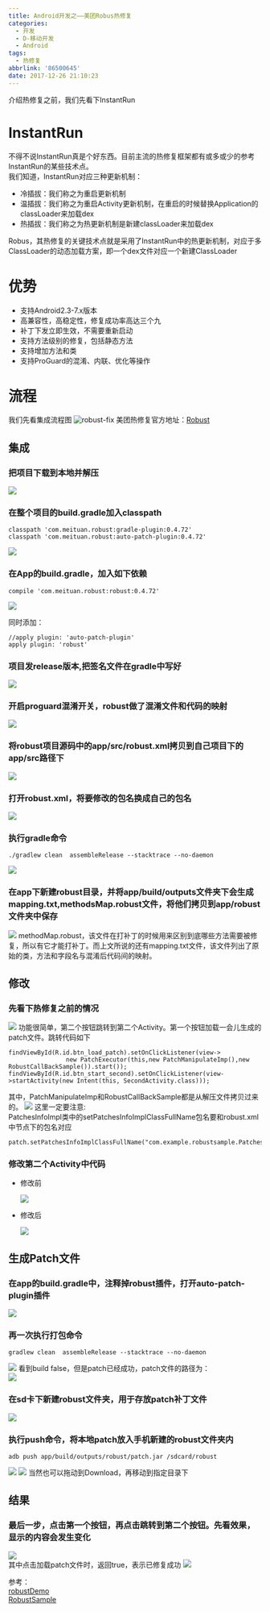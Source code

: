 ```yaml
---
title: Android开发之——美团Robus热修复
categories:
  - 开发
  - D-移动开发
  - Android
tags:
  - 热修复
abbrlink: '86500645'
date: 2017-12-26 21:10:23
---
```

介绍热修复之前，我们先看下InstantRun 
# InstantRun
不得不说InstantRun真是个好东西。目前主流的热修复框架都有或多或少的参考InstantRun的某些技术点。  
我们知道，InstantRun对应三种更新机制：  
 
- 冷插拔：我们称之为重启更新机制
- 温插拔：我们称之为重启Activity更新机制，在重启的时候替换Application的classLoader来加载dex
- 热插拔：我们称之为热更新机制是新建classLoader来加载dex

Robus，其热修复的关键技术点就是采用了InstantRun中的热更新机制，对应于多ClassLoader的动态加载方案，即一个dex文件对应一个新建ClassLoader
<!--more-->
# 优势
- 支持Android2.3-7.x版本
- 高兼容性，高稳定性，修复成功率高达三个九
- 补丁下发立即生效，不需要重新启动
- 支持方法级别的修复，包括静态方法
- 支持增加方法和类
- 支持ProGuard的混淆、内联、优化等操作

# 流程
我们先看集成流程图
![robust-fix][1]
美团热修复官方地址：[Robust][0]
## 集成
### 把项目下载到本地并解压  
![][6]
### 在整个项目的build.gradle加入classpath

	classpath 'com.meituan.robust:gradle-plugin:0.4.72'
	classpath 'com.meituan.robust:auto-patch-plugin:0.4.72'
![][2]
### 在App的build.gradle，加入如下依赖

	compile 'com.meituan.robust:robust:0.4.72'
![][3]

同时添加：
  
	//apply plugin: 'auto-patch-plugin'
	apply plugin: 'robust'
### 项目发release版本,把签名文件在gradle中写好
![][4]
### 开启proguard混淆开关，robust做了混淆文件和代码的映射 
![][5]
### 将robust项目源码中的app/src/robust.xml拷贝到自己项目下的app/src路径下 
![][7]
### 打开robust.xml，将要修改的包名换成自己的包名
![][8]
### 执行gradle命令
	./gradlew clean  assembleRelease --stacktrace --no-daemon
![][9]
### 在app下新建robust目录，并将app/build/outputs文件夹下会生成mapping.txt,methodsMap.robust文件，将他们拷贝到app/robust文件夹中保存
![][10]
methodMap.robust，该文件在打补丁的时候用来区别到底哪些方法需要被修复，所以有它才能打补丁。而上文所说的还有mapping.txt文件，该文件列出了原始的类，方法和字段名与混淆后代码间的映射。   
## 修改
### 先看下热修复之前的情况
![][11]
功能很简单，第二个按钮跳转到第二个Activity。第一个按钮加载一会儿生成的patch文件。跳转代码如下   

 	findViewById(R.id.btn_load_patch).setOnClickListener(view->
                    new PatchExecutor(this,new PatchManipulateImp(),new RobustCallBackSample()).start());
	findViewById(R.id.btn_start_second).setOnClickListener(view->startActivity(new Intent(this, SecondActivity.class)));
其中，PatchManipulateImp和RobustCallBackSample都是从解压文件拷贝过来的。
![][12]
这里一定要注意:  
PatchesInfoImpl类中的setPatchesInfoImplClassFullName包名要和robust.xml中<package>节点下的包名对应

	patch.setPatchesInfoImplClassFullName("com.example.robustsample.PatchesInfoImpl");
### 修改第二个Activity中代码
- 修改前 

	 ![][13]

- 修改后  
	
	![][14]
## 生成Patch文件

### 在app的build.gradle中，注释掉robust插件，打开auto-patch-plugin插件
![][15]
### 再一次执行打包命令

	gradlew clean  assembleRelease --stacktrace --no-daemon
![][16]
看到build false，但是patch已经成功，patch文件的路径为：  
![][17]
### 在sd卡下新建robust文件夹，用于存放patch补丁文件
![][18]
### 执行push命令，将本地patch放入手机新建的robust文件夹内

	adb push app/build/outputs/robust/patch.jar /sdcard/robust
![][19]
![][20]
当然也可以拖动到Download，再移动到指定目录下  
## 结果
### 最后一步，点击第一个按钮，再点击跳转到第二个按钮。先看效果，显示的内容会发生变化   
![][21]   
其中点击加载patch文件时，返回true，表示已修复成功
![][22]


参考：  
[robustDemo][23]   
[RobustSample][24]


[0]: https://github.com/Meituan-Dianping/Robust
[1]: https://fastly.jsdelivr.net/gh/PGzxc/CDN@master/blog-image/robust-fix.png
[2]: https://fastly.jsdelivr.net/gh/PGzxc/CDN@master/blog-image/robust-build-classpath.png
[3]: https://fastly.jsdelivr.net/gh/PGzxc/CDN@master/blog-image/robust-app-compile.png
[4]: https://fastly.jsdelivr.net/gh/PGzxc/CDN@master/blog-image/robust-sign-config.png
[5]: https://fastly.jsdelivr.net/gh/PGzxc/CDN@master/blog-image/robust-minify.png
[6]: https://fastly.jsdelivr.net/gh/PGzxc/CDN@master/blog-image/robust-app.png
[7]: https://fastly.jsdelivr.net/gh/PGzxc/CDN@master/blog-image/robust-xml.png
[8]: https://fastly.jsdelivr.net/gh/PGzxc/CDN@master/blog-image/robust-package.png
[9]: https://fastly.jsdelivr.net/gh/PGzxc/CDN@master/blog-image/robust-gradlew-clean.png
[10]: https://fastly.jsdelivr.net/gh/PGzxc/CDN@master/blog-image/new-robust.png
[11]: https://fastly.jsdelivr.net/gh/PGzxc/CDN@master/blog-image/robust-before.gif
[12]: https://fastly.jsdelivr.net/gh/PGzxc/CDN@master/blog-image/robust-coppy.png
[13]: https://fastly.jsdelivr.net/gh/PGzxc/CDN@master/blog-image/robust-modity-before.png
[14]: https://fastly.jsdelivr.net/gh/PGzxc/CDN@master/blog-image/robust-modity-after.png
[15]: https://fastly.jsdelivr.net/gh/PGzxc/CDN@master/blog-image/app-plug-patch.png  
[16]: https://fastly.jsdelivr.net/gh/PGzxc/CDN@master/blog-image/robust-patch-succes.png  
[17]: https://fastly.jsdelivr.net/gh/PGzxc/CDN@master/blog-image/robust-patch-jar.png
[18]: https://fastly.jsdelivr.net/gh/PGzxc/CDN@master/blog-image/robust-sdcard-robust.png
[19]: https://fastly.jsdelivr.net/gh/PGzxc/CDN@master/blog-image/adb-push.png
[20]: https://fastly.jsdelivr.net/gh/PGzxc/CDN@master/blog-image/patch-already.png
[21]: https://fastly.jsdelivr.net/gh/PGzxc/CDN@master/blog-image/robust-hot-after.gif
[22]: https://fastly.jsdelivr.net/gh/PGzxc/CDN@master/blog-image/click-patch.png
[23]: https://github.com/xingege662/robustDemo
[24]: https://github.com/PGzxc/RobustSample

